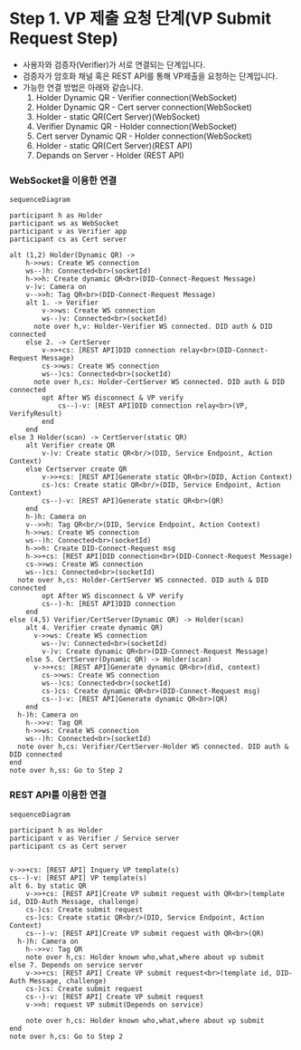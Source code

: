 # Step 1. VP 제출 요청 단계(VP Submit Request Step)

- 사용자와 검증자(Verifier)가 서로 연결되는 단계입니다.
- 검증자가 암호화 채널 혹은 REST API를 통해 VP제출을 요청하는 단계입니다.
- 가능한 연결 방법은 아래와 같습니다.
  1.  Holder Dynamic QR - Verifier connection(WebSocket)
  2.  Holder Dynamic QR - Cert server connection(WebSocket)
  3.  Holder - static QR(Cert Server)(WebSocket)
  4.  Verifier Dynamic QR - Holder connection(WebSocket)
  5.  Cert server Dynamic QR - Holder connection(WebSocket)
  6.  Holder - static QR(Cert Server)(REST API)
  7.  Depands on Server - Holder (REST API)

### WebSocket을 이용한 연결

```mermaid
sequenceDiagram

participant h as Holder
participant ws as WebSocket
participant v as Verifier app
participant cs as Cert server

alt (1,2) Holder(Dynamic QR) ->
	h->>ws: Create WS connection
	ws--)h: Connected<br>(socketId)
	h->>h: Create dynamic QR<br>(DID-Connect-Request Message)
	v-)v: Camera on
	v-->>h: Tag QR<br>(DID-Connect-Request Message)
	alt 1. -> Verifier
		v->>ws: Create WS connection
		ws--)v: Connected<br>(socketId)
	  note over h,v: Holder-Verifier WS connected. DID auth & DID connected
	else 2. -> CertServer
		v->>+cs: [REST API]DID connection relay<br>(DID-Connect-Request Message)
		cs->>ws: Create WS connection
		ws--)cs: Connected<br>(socketId)
	  note over h,cs: Holder-CertServer WS connected. DID auth & DID connected
		opt After WS disconnect & VP verify
			cs--)-v: [REST API]DID connection relay<br>(VP, VerifyResult)
		end
	end
else 3 Holder(scan) -> CertServer(static QR)
	alt Verifier create QR
		v-)v: Create static QR<br/>(DID, Service Endpoint, Action Context)
	else Certserver create QR
		v->>+cs: [REST API]Generate static QR<br>(DID, Action Context)
		cs-)cs: Create static QR<br/>(DID, Service Endpoint, Action Context)
		cs--)-v: [REST API]Generate static QR<br>(QR)
	end
	h-)h: Camera on
	v-->>h: Tag QR<br/>(DID, Service Endpoint, Action Context)
	h->>ws: Create WS connection
	ws--)h: Connected<br>(socketId)
	h->>h: Create DID-Connect-Request msg
	h->>+cs: [REST API]DID connection<br>(DID-Connect-Request Message)
	cs->>ws: Create WS connection
	ws--)cs: Connected<br>(socketId)
  note over h,cs: Holder-CertServer WS connected. DID auth & DID connected
		opt After WS disconnect & VP verify
		cs--)-h: [REST API]DID connection
	end
else (4,5) Verifier/CertServer(Dynamic QR) -> Holder(scan)
	alt 4. Verifier create dynamic QR)
	  v->>ws: Create WS connection
		ws--)v: Connected<br>(socketId)
		v-)v: Create dynamic QR<br>(DID-Connect-Request Message)
	else 5. CertServer(Dynamic QR) -> Holder(scan)
	  v->>+cs: [REST API]Generate dynamic QR<br>(did, context)
		cs->>ws: Create WS connection
		ws--)cs: Connected<br>(socketId)
		cs-)cs: Create dynamic QR<br>(DID-Connect-Request msg)
		cs--)-v: [REST API]Generate dynamic QR<br>(QR)
	end
  h-)h: Camera on
	h-->>v: Tag QR
	h->>ws: Create WS connection
	ws--)h: Connected<br>(socketId)
  note over h,cs: Verifier/CertServer-Holder WS connected. DID auth & DID connected
end
note over h,ss: Go to Step 2
```

### REST API를 이용한 연결

```mermaid
sequenceDiagram

participant h as Holder
participant v as Verifier / Service server
participant cs as Cert server


v->>+cs: [REST API] Inquery VP template(s)
cs--)-v: [REST API] VP template(s)
alt 6. by static QR
	v->>+cs: [REST API]Create VP submit request with QR<br>(template id, DID-Auth Message, challenge)
	cs-)cs: Create submit request
	cs-)cs: Create static QR<br/>(DID, Service Endpoint, Action Context)
	cs--)-v: [REST API]Create VP submit request with QR<br>(QR)
  h-)h: Camera on
	h-->>v: Tag QR
	note over h,cs: Holder known who,what,where about vp submit
else 7. Depends on service server
	v->>+cs: [REST API] Create VP submit request<br>(template id, DID-Auth Message, challenge)
	cs-)cs: Create submit request
	cs--)-v: [REST API] Create VP submit request
	v->>h: request VP submit(Depends on service)

	note over h,cs: Holder known who,what,where about vp submit
end
note over h,cs: Go to Step 2
```
